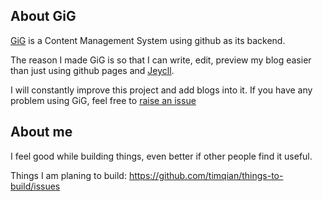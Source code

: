 ## About GiG

[GiG](https://github.com/timqian/GiG/) is a Content Management System using github as its backend. 

The reason I made GiG is so that I can write, edit, preview my blog easier than just using github pages and [Jeycll](https://github.com/cancelzz/jeykll). 

I will constantly improve this project and add blogs into it. 
If you have any problem using GiG, feel free to [raise an issue](https://github.com/timqian/GiG/issues)

## About me
I feel good while building things, even better if other people find it useful.

Things I am planing to build: https://github.com/timqian/things-to-build/issues
